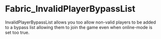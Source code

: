 # Fabric_InvalidPlayerBypassList
InvalidPlayerBypassList allows you too allow non-valid players to be added to a bypass list allowing them to join the game even when online-mode is set too true.
